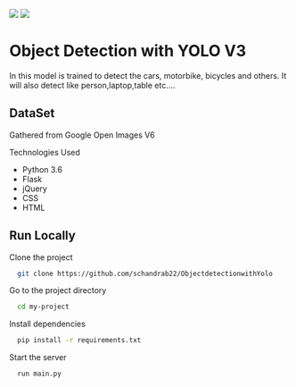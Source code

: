 
![](Obj-Det1.gif)
![](Obj-Dect2.gif)


# Object Detection with YOLO V3

In this model is trained to detect the cars, motorbike, bicycles and others.
It will also detect like person,laptop,table etc....


## DataSet

Gathered from Google Open Images V6

  
Technologies Used

 
 
 - Python 3.6
 - Flask
 - jQuery
 - CSS
 - HTML
  
## Run Locally

Clone the project

```bash
  git clone https://github.com/schandrab22/ObjectdetectionwithYolo
```

Go to the project directory

```bash
  cd my-project
```

Install dependencies

```bash
  pip install -r requirements.txt
```

Start the server

```bash
  run main.py
```

  
